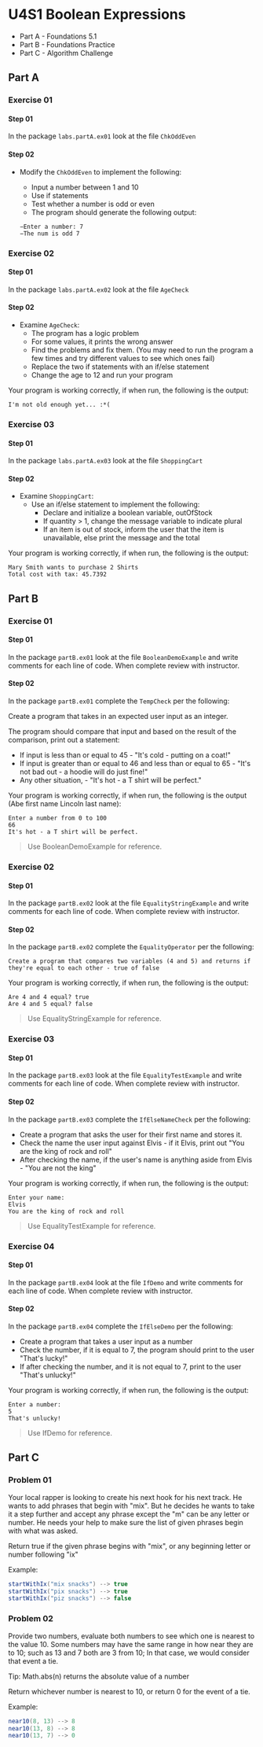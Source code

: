 # U4S1 Boolean Expressions

* Part A - Foundations 5.1
* Part B - Foundations Practice
* Part C - Algorithm Challenge

## Part A

### Exercise 01

#### Step 01

In the package `labs.partA.ex01` look at the file `ChkOddEven`

#### Step 02

* Modify the `ChkOddEven` to implement the following:
  * Input a number between 1 and 10
  * Use if statements
  * Test whether a number is odd or even
  * The program should generate the following output:
   
  ```
  −Enter a number: 7
  −The num is odd 7

### Exercise 02

#### Step 01

In the package `labs.partA.ex02` look at the file `AgeCheck`

#### Step 02

* Examine `AgeCheck`:
    * The program has a logic problem
    * For some values, it prints the wrong answer
    * Find the problems and fix them. (You may need to run the
      program a few times and try different values to see which
      ones fail)
    * Replace the two if statements with an if/else statement
    * Change the age to 12 and run your program 

Your program is working correctly, if when run, the following is the output:
```
I'm not old enough yet... :*(
```
  
### Exercise 03

#### Step 01

In the package `labs.partA.ex03` look at the file `ShoppingCart`

#### Step 02

* Examine `ShoppingCart`:
    * Use an if/else statement to implement the following:
      * Declare and initialize a boolean variable, outOfStock
      * If quantity > 1, change the message variable to indicate plural
      * If an item is out of stock, inform the user that the item is
      unavailable, else print the message and the total
      
Your program is working correctly, if when run, the following is the output:
```
Mary Smith wants to purchase 2 Shirts
Total cost with tax: 45.7392
```
      
## Part B

### Exercise 01

#### Step 01

In the package `partB.ex01` look at the file `BooleanDemoExample` and write comments for each line of code. When complete review with instructor.

#### Step 02

In the package `partB.ex01` complete the `TempCheck` per the following:

Create a program that takes in an expected user input as an integer.

The program should compare that input and based on the result of the comparison, print out a statement:

* If input is less than or equal to 45 - "It's cold - putting on a coat!"
* If input is greater than or equal to 46 and less than or equal to 65 - "It's not bad out - a hoodie will do just fine!"
* Any other situation, - "It's hot - a T shirt will be perfect."

Your program is working correctly, if when run, the following is the output (Abe first name Lincoln last name):

```
Enter a number from 0 to 100
66
It's hot - a T shirt will be perfect.
```

> Use BooleanDemoExample for reference.

### Exercise 02

#### Step 01

In the package `partB.ex02` look at the file `EqualityStringExample` and write comments for each line of code. When complete review with instructor.

#### Step 02

In the package `partB.ex02` complete the `EqualityOperator` per the following:

    Create a program that compares two variables (4 and 5) and returns if they're equal to each other - true of false

Your program is working correctly, if when run, the following is the output:

```
Are 4 and 4 equal? true
Are 4 and 5 equal? false
```

> Use EqualityStringExample for reference.


### Exercise 03

#### Step 01

In the package `partB.ex03` look at the file `EqualityTestExample` and write comments for each line of code. When complete review with instructor.

#### Step 02

In the package `partB.ex03` complete the `IfElseNameCheck` per the following:

* Create a program that asks the user for their first name and stores it.
* Check the name the user input against Elvis - if it Elvis, print out "You are the king of rock and roll"
* After checking the name, if the user's name is anything aside from Elvis - "You are not the king"

Your program is working correctly, if when run, the following is the output:

```
Enter your name:
Elvis
You are the king of rock and roll
```

> Use EqualityTestExample for reference.

### Exercise 04

#### Step 01

In the package `partB.ex04` look at the file `IfDemo` and write comments for each line of code. When complete review with instructor.

#### Step 02

In the package `partB.ex04` complete the `IfElseDemo` per the following:

* Create a program that takes a user input as a number
* Check the number, if it is equal to 7, the program should print to the user "That's lucky!"
* If after checking the number, and it is not equal to 7, print to the user "That's unlucky!"

Your program is working correctly, if when run, the following is the output:

```
Enter a number:
5
That's unlucky!
```

> Use IfDemo for reference.


## Part C

### Problem 01
Your local rapper is looking to create his next hook for his next track. He wants to add phrases that begin with "mix".
But he decides he wants to take it a step further and accept any phrase except the "m" can be any letter or number.
He needs your help to make sure the list of given phrases begin with what was asked.

Return true if the given phrase begins with "mix", or any beginning letter or number following "ix"

Example:
```java
startWithIx("mix snacks") --> true
startWithIx("pix snacks") --> true
startWithIx("piz snacks") --> false
```

### Problem 02
Provide two numbers, evaluate both numbers to see which one is nearest to the value 10.
Some numbers may have the same range in how near they are to 10; such as 13 and 7 both are 3 from 10;
In that case, we would consider that event a tie.

Tip: Math.abs(n) returns the absolute value of a number

Return whichever number is nearest to 10, or return 0 for the event of a tie.

Example:
```java
near10(8, 13) --> 8
near10(13, 8) --> 8
near10(13, 7) --> 0
```